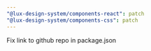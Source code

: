 ```yaml
---
"@lux-design-system/components-react": patch
"@lux-design-system/components-css": patch
---
```


Fix link to github repo in package.json
